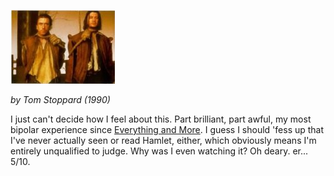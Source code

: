 <!--
.. title: Rosencrantz and Guildenstern Are Dead
.. slug: rosencrantz-and-guildenstern-are-dead
.. date: 2007-07-22 00:10:00-05:00
.. tags: movie,media,fiction
.. type: text
-->

![Rosencrantz & Guildenstern Are Dead](/files/2007/07/rosencrantzandguildenstern.jpg)

*by Tom Stoppard (1990)*

I just can't decide how I feel about this. Part brilliant, part awful,
my most bipolar experience since [Everything and
More](/everything-and-more). I guess I should 'fess up that I've
never actually seen or read Hamlet, either, which obviously means I'm
entirely unqualified to judge. Why was I even watching it?
Oh deary. er... 5/10.
